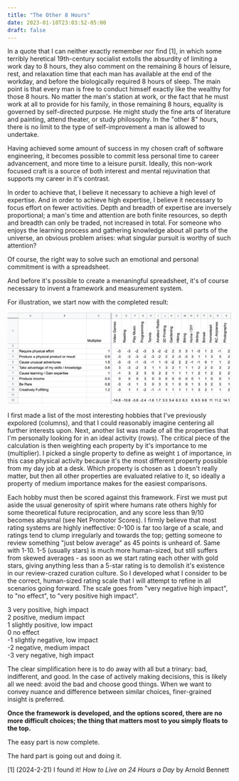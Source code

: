 ```yaml
---
title: "The Other 8 Hours"
date: 2023-01-10T23:03:52-05:00
draft: false
---
```


In a quote that I can neither exactly remember nor find [1], in which some terribly heretical 19th-century socialist extolls the absurdity of limiting a work day to 8 hours, they also comment on the remaining 8 hours of leisure, rest, and relaxation time that each man has available at the end of the workday, and before the biologically required 8 hours of sleep. The main point is that every man is free to conduct himself exactly like the wealthy for those 8 hours. No matter the man's station at work, or the fact that he must work at all to provide for his family, in those remaining 8 hours, equality is governed by self-directed purpose. He might study the fine arts of literature and painting, attend theater, or study philosophy. In the "other 8" hours, there is no limit to the type of self-improvement a man is allowed to undertake.

Having achieved some amount of success in my chosen craft of software engineering, it becomes possible to commit less personal time to career advancement, and more time to a leisure pursit. Ideally, this non-work focused craft is a source of both interest and mental rejuvination that supports my career in it's contrast.

In order to achieve that, I believe it necessary to achieve a high level of expertise. And in order to achieve high expertise, I believe it necessary to focus effort on fewer activities. Depth and breadth of expertise are inversely proportional; a man's time and attention are both finite resources, so depth and breadth can only be traded, not increased in total. For someone who enjoys the learning process and gathering knowledge about all parts of the universe, an obvious problem arises: what singular pursuit is worthy of such attention?

Of course, the right way to solve such an emotional and personal commitment is with a spreadsheet.

And before it's possible to create a menaningful spreadsheet, it's of course necessary to invent a framework and measurement system.

For illustration, we start now with the completed result:

![/2023-1-10-hobby-calculator.png](/2023-1-10-hobby-calculator.png)

I first made a list of the most interesting hobbies that I've previously expolored (columns), and that I could reasonably imagine centering all further interests upon. Next, another list was made of all the properties that I'm personally looking for in an ideal activity (rows). The critical piece of the calculation is then weighting each property by it's importance to me (multiplier). I picked a single property to define as weight `1` of importance, in this case physical activity because it's the most different property possible from my day job at a desk. Which property is chosen as `1` doesn't really matter, but then all other properties are evaluated relative to it, so ideally a property of medium importance makes for the easiest comparisons.

Each hobby must then be scored against this framework. First we must put aside the usual generosity of spirit where humans rate others highly for some theoretical future reciprocation, and any score less than 9/10 becomes abysmal (see Net Promotor Scores). I firmly believe that most rating systems are highly ineffective: 0-100 is far too large of a scale, and ratings tend to clump irregularly and towards the top; getting someone to review something "just below average" as 45 points is unheard of. Same with 1-10. 1-5 (usually stars) is much more human-sized, but still suffers from skewed averages - as soon as we start rating each other with gold stars, giving anything less than a 5-star rating is to demolish it's existence in our review-crazed curation culture. So I developed what I consider to be the correct, human-sized rating scale that I will attempt to refine in all scenarios going forward. The scale goes from "very negative high impact", to "no effect", to "very positive high impact".

3 very positive, high impact  
2 positive, medium impact  
1 slightly positive, low impact  
0 no effect  
-1 slightly negative, low impact  
-2 negative, medium impact  
-3 very negative, high impact

The clear simplification here is to do away with all but a trinary: bad, indifferent, and good. In the case of actively making decisions, this is likely all we need: avoid the bad and choose good things. When we want to convey nuance and difference between similar choices, finer-grained insight is preferred.

**Once the framework is developed, and the options scored, there are no more difficult choices; the thing that matters most to you simply floats to the top.**

The easy part is now complete.

The hard part is going out and doing it.

[1] (2024-2-21) I found it! _How to Live on 24 Hours a Day_ by Arnold Bennett

